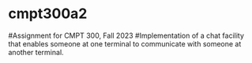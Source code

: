 # cmpt300a2

#Assignment for CMPT 300, Fall 2023
#Implementation of a chat facility that enables someone at one terminal to communicate with someone at another terminal.
